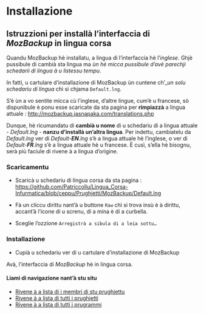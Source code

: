 # Installazione

## Istruzzioni per installà l’interfaccia di _MozBackup_ in lingua corsa

Quandu MozBackup hè installatu, a lingua di l’interfaccia hè l’_inglese_. Ghjè pussibule di cambià sta lingua ma _ùn hè micca pussibule d’avè parechji schedarii di lingua à u listessu tempu_.  

In fatti, u cartulare d’installazione di MozBackup ùn cuntene ch’__un solu schedariu di lingua_ chì si chjama `Default.lng`.

S’è ùn a vo sentite micca cù l’inglese, d’altre lingue, cum’è u francese, sò dispunibule è ponu esse scaricate da sta pagina per __rimpiazzà__ a lingua attuale :
    http://mozbackup.jasnapaka.com/translations.php

Dunque, hè ricumandatu di __cambià u nome__ di u schedariu di a lingua attuale - _Default.lng_ - __nanzu d’installà un’altra lingua__. Per indettu, cambiatelu da _Default.lng_ ver di _Default-__EN__.lng_ s’è a lingua attuale hè l’inglese, o ver di _Default-__FR__.lng_ s’è a lingua attuale hè u francese. È cusì, s’ella hè bisognu, serà più faciule di rivene à a lingua d’origine.

### Scaricamentu

- Scaricà u schedariu di lingua corsa da sta pagina :  
  https://github.com/Patriccollu/Lingua_Corsa-Infurmatica/blob/ceppu/Prughjetti/MozBackup/Default.lng

- Fà un cliccu dirittu nant’à u buttone `Raw` chì si trova insù è à dirittu, accant’à l’icone di u screnu, di a mina è di a curbella.

- Sceglie l’ozzione `Arregistrà a sibula di a leia sottu…`

### Installazione

- Cupià u schedariu ver di u cartulare d’installazione di MozBackup

Avà, l’interfaccia di _MozBackup_ hè in lingua corsa.

#### Liami di navigazione nant’à stu situ
- [Rivene à a lista di i membri di stu prughjettu](./)
- [Rivene à a lista di tutti i prughjetti](../)
- [Rivene à a lista di tutti i prugrammi](../../../../#readme)
